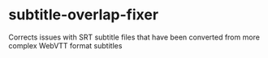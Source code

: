 # subtitle-overlap-fixer
Corrects issues with SRT subtitle files that have been converted from more complex WebVTT format subtitles
